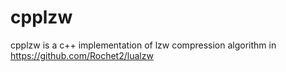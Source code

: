 # cpplzw

cpplzw is a c++ implementation of lzw compression algorithm in https://github.com/Rochet2/lualzw
